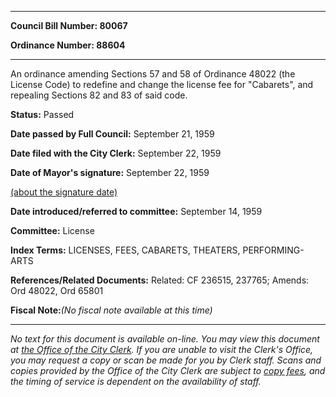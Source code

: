 

********

**Council Bill Number: 80067**
   
**Ordinance Number: 88604**
********

 An ordinance amending Sections 57 and 58 of Ordinance 48022 (the License Code) to redefine and change the license fee for "Cabarets", and repealing Sections 82 and 83 of said code.

**Status:** Passed
   
**Date passed by Full Council:** September 21, 1959
   
**Date filed with the City Clerk:** September 22, 1959
   
**Date of Mayor's signature:** September 22, 1959
   
[(about the signature date)](/~public/approvaldate.htm)
   
   
   
**Date introduced/referred to committee:** September 14, 1959
   
**Committee:** License
   
   
**Index Terms:** LICENSES, FEES, CABARETS, THEATERS, PERFORMING-ARTS

**References/Related Documents:** Related: CF 236515, 237765; Amends: Ord 48022, Ord 65801

**Fiscal Note:**_(No fiscal note available at this time)_
********

_No text for this document is available on-line. You may view this document at [the Office of the City Clerk](http://www.seattle.gov/leg/clerk/contactUs.htm). If you are unable to visit the Clerk's Office, you may request a copy or scan be made for you by Clerk staff. Scans and copies provided by the Office of the City Clerk are subject to [copy fees](http://clerk.seattle.gov/~public/clerkfees.htm), and the timing of service is dependent on the availability of staff._

